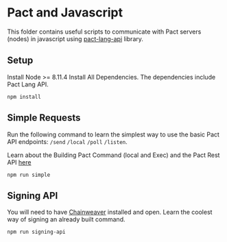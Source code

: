 # Pact and Javascript

This folder contains useful scripts to communicate with Pact servers (nodes) in javascript using [pact-lang-api](https://github.com/kadena-io/pact-lang-api) library.

## Setup
Install Node >= 8.11.4
Install All Dependencies. The dependencies include Pact Lang API.
```
npm install
```

## Simple Requests
Run the following command to learn the simplest way to use the basic Pact API endpoints: `/send` `/local` `/poll` `/listen`.

Learn about the Building Pact Command (local and Exec) and the Pact Rest API [here](https://pact-language.readthedocs.io/en/latest/pact-reference.html#rest-api)

```
npm run simple
```

## Signing API
You will need to have [Chainweaver](https://www.kadena.io/chainweaver) installed and open. Learn the coolest way of signing an already built command.
```
npm run signing-api
```
